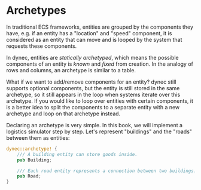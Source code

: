 # Archetypes

In traditional ECS frameworks, entities are grouped by the components they have,
e.g. if an entity has a "location" and "speed" component,
it is considered as an entity that can move and
is looped by the system that requests these components.

In dynec, entities are *statically archetyped*,
which means the possible components of an entity is *known* and *fixed* from creation.
In the analogy of rows and columns, an archetype is similar to a table.

What if we want to add/remove components for an entity?
dynec still supports optional components,
but the entity is still stored in the same archetype,
so it still appears in the loop when systems iterate over this archetype.
If you would like to loop over entities with certain components,
it is a better idea to split the components to a separate entity with a new archetype
and loop on that archetype instead.

Declaring an archetype is very simple.
In this book, we will implement a logistics simulator step by step.
Let's represent "buildings" and the "roads" between them as entities:

```rust
dynec::archetype! {
    /// A building entity can store goods inside.
    pub Building;

    /// Each road entity represents a connection between two buildings.
    pub Road;
}
```
